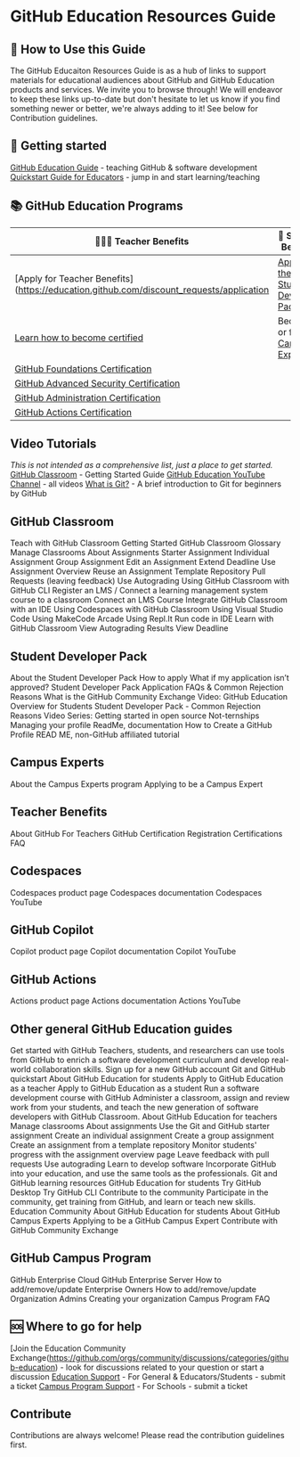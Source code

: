 # GitHub Education Resources Guide

## 👀 How to Use this Guide
The GitHub Educaiton Resources Guide is as a hub of links to support materials for educational audiences about GitHub and GitHub Education products and services. We invite you to browse through! We will endeavor to keep these links up-to-date but don't hesitate to let us know if you find something newer or better, we're always adding to it! See below for Contribution guidelines. 

## 🏁 Getting started
[GitHub Education Guide](https://docs.github.com/en/education/guides) - teaching GitHub & software development
[Quickstart Guide for Educators](https://docs.github.com/en/education/quickstart) - jump in and start learning/teaching

## 📚 GitHub Education Programs
| 👩🏽‍🏫 Teacher Benefits | 🎒 Student Benefits | 🏫 School Benefits
| ------------- | ------------- | ------------- |
| [Apply for Teacher Benefits](https://education.github.com/discount_requests/application | [Apply for the Student Developer Pack](https://education.github.com/pack/join)  | [Apply to be a Partner School(https://education.github.com/partner_school_applications/apply)|
| [Learn how to become certified]([https://education.github.com/experts) | Become or find a [Campus Expert](https://education.github.com/experts)   |                                                                            |
| [GitHub Foundations Certification](https://learn.microsoft.com/en-us/collections/o1njfe825p602p) |
| [GitHub Advanced Security Certification](https://learn.microsoft.com/en-us/collections/rqymc6yw8q5rey) |
| [GitHub Administration Certification](https://learn.microsoft.com/en-us/collections/mom7u1gzjdxw03) |
| [GitHub Actions Certification](https://learn.microsoft.com/en-us/collections/n5p4a5z7keznp5) |

## Video Tutorials
*This is not intended as a comprehensive list, just a place to get started.*
[GitHub Classroom](https://www.youtube.com/playlist?list=PLIRjfNq867bewk3ZGV6Z7a16YDNRCpK3u) - Getting Started Guide
[GitHub Education YouTube Channel](https://www.youtube.com/@githubeducation4427/videos) - all videos
[What is Git?](https://www.youtube.com/@githubeducation4427/videos) - A brief introduction to Git for beginners by GitHub
 
## GitHub Classroom
Teach with GitHub Classroom
Getting Started 
GitHub Classroom Glossary
Manage Classrooms
About Assignments
Starter Assignment
Individual Assignment
Group Assignment
Edit an Assignment
Extend Deadline
Use Assignment Overview
Reuse an Assignment
Template Repository
Pull Requests (leaving feedback)
Use Autograding
Using GitHub Classroom with GitHub CLI
Register an LMS / Connect a learning management system course to a classroom
Connect an LMS Course
Integrate GitHub Classroom with an IDE
Using Codespaces with GitHub Classroom
Using Visual Studio Code
Using MakeCode Arcade
Using Repl.It
Run code in IDE
Learn with GitHub Classroom
View Autograding Results
View Deadline

## Student Developer Pack
About the Student Developer Pack
How to apply
What if my application isn’t approved?
Student Developer Pack Application FAQs & Common Rejection Reasons
What is the GitHub Community Exchange
Video: GitHub Education Overview for Students
Student Developer Pack - Common Rejection Reasons
Video Series: 
Getting started in open source
Not-ternships
Managing your profile ReadMe, documentation
How to Create a GitHub Profile READ ME, non-GitHub affiliated tutorial

## Campus Experts
About the Campus Experts program
Applying to be a Campus Expert

## Teacher Benefits
About GitHub For Teachers
GitHub Certification Registration
Certifications FAQ

## Codespaces
Codespaces product page
Codespaces documentation
Codespaces YouTube

## GitHub Copilot
Copilot product page
Copilot documentation
Copilot YouTube

## GitHub Actions
Actions product page
Actions documentation
Actions YouTube

## Other general GitHub Education guides
Get started with GitHub
Teachers, students, and researchers can use tools from GitHub to enrich a software development curriculum and develop real-world collaboration skills.
Sign up for a new GitHub account
Git and GitHub quickstart
About GitHub Education for students
Apply to GitHub Education as a teacher
Apply to GitHub Education as a student
Run a software development course with GitHub
Administer a classroom, assign and review work from your students, and teach the new generation of software developers with GitHub Classroom.
About GitHub Education for teachers
Manage classrooms
About assignments
Use the Git and GitHub starter assignment
Create an individual assignment
Create a group assignment
Create an assignment from a template repository
Monitor students' progress with the assignment overview page
Leave feedback with pull requests
Use autograding
Learn to develop software
Incorporate GitHub into your education, and use the same tools as the professionals.
Git and GitHub learning resources
GitHub Education for students
Try GitHub Desktop
Try GitHub CLI
Contribute to the community
Participate in the community, get training from GitHub, and learn or teach new skills.
Education Community
About GitHub Education for students
About GitHub Campus Experts
Applying to be a GitHub Campus Expert
Contribute with GitHub Community Exchange

## GitHub Campus Program
GitHub Enterprise Cloud
GitHub Enterprise Server
How to add/remove/update Enterprise Owners
How to add/remove/update Organization Admins
Creating your organization
Campus Program FAQ



















## 🆘 Where to go for help
[Join the Education Community Exchange(https://github.com/orgs/community/discussions/categories/github-education) - look for discussions related to your question or start a discussion
[Education Support](https://support.github.com/request?tags=education-support) - For General & Educators/Students - submit a ticket
[Campus Program Support](https://support.github.com/contact/campus-program) - For Schools - submit a ticket


## Contribute
Contributions are always welcome! Please read the contribution guidelines first.
